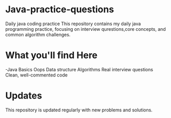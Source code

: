 # Java-practice-questions
Daily java coding practice 
This repository contains my daily java programming practice, focusing on interview qurestions,core concepts, and common algorithm challenges.
# What you'll find Here
-Java Basics
Oops
Data structure
Algorithms
Real interview questions
Clean, well-commented code
# Updates
This repository is updated regularly with new problems and solutions.
